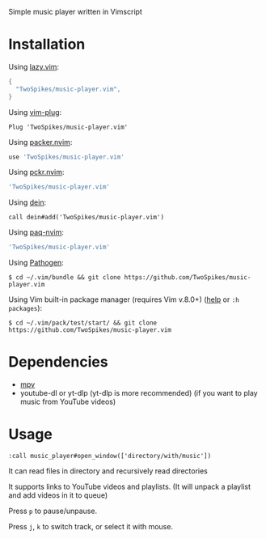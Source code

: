 Simple music player written in Vimscript

# Installation

Using [lazy.vim](https://github.com/folke/lazy.nvim):
```lua
{
  "TwoSpikes/music-player.vim",
}
```

Using [vim-plug](https://github.com/junegunn/vim-plug):
```vim
Plug 'TwoSpikes/music-player.vim'
```

Using [packer.nvim](https://github.com/wbthomason/packer.nvim):
```lua
use 'TwoSpikes/music-player.vim'
```

Using [pckr.nvim](https://github.com/lewis6991/pckr.nvim):
```lua
'TwoSpikes/music-player.vim'
```

Using [dein](https://github.com/Shougo/dein.vim):
```vim
call dein#add('TwoSpikes/music-player.vim')
```

Using [paq-nvim](https://github.com/savq/paq-nvim):
```lua
'TwoSpikes/music-player.vim'
```

Using [Pathogen](https://github.com/tpope/vim-pathogen):
```console
$ cd ~/.vim/bundle && git clone https://github.com/TwoSpikes/music-player.vim
```

Using Vim built-in package manager (requires Vim v.8.0+) ([help](https://vimhelp.org/repeat.txt.html#packages) or `:h packages`):
```console
$ cd ~/.vim/pack/test/start/ && git clone https://github.com/TwoSpikes/music-player.vim
```

# Dependencies

- [mpv](https://github.com/mpv-player/mpv)
- youtube-dl or yt-dlp (yt-dlp is more recommended) (if you want to play music from YouTube videos)

# Usage

```vim
:call music_player#open_window(['directory/with/music'])
```

It can read files in directory and recursively read directories

It supports links to YouTube videos and playlists. (It will unpack a playlist and add videos in it to queue)

Press `p` to pause/unpause.

Press `j`, `k` to switch track, or select it with mouse.

